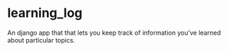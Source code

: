 # learning_log
An django app that that lets you keep track of information you’ve learned about particular topics. 
